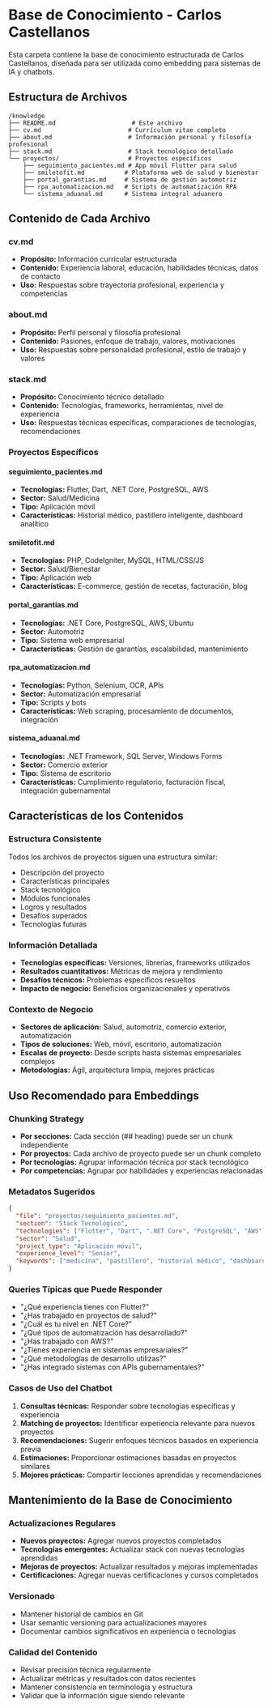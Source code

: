 # Base de Conocimiento - Carlos Castellanos

Esta carpeta contiene la base de conocimiento estructurada de Carlos Castellanos, diseñada para ser utilizada como embedding para sistemas de IA y chatbots.

## Estructura de Archivos

```
/knowledge
├── README.md                     # Este archivo
├── cv.md                        # Currículum vitae completo
├── about.md                     # Información personal y filosofía profesional
├── stack.md                     # Stack tecnológico detallado
└── proyectos/                   # Proyectos específicos
    ├── seguimiento_pacientes.md # App móvil Flutter para salud
    ├── smiletofit.md           # Plataforma web de salud y bienestar
    ├── portal_garantias.md     # Sistema de gestión automotriz
    ├── rpa_automatizacion.md   # Scripts de automatización RPA
    └── sistema_aduanal.md      # Sistema integral aduanero
```

## Contenido de Cada Archivo

### cv.md

- **Propósito:** Información curricular estructurada
- **Contenido:** Experiencia laboral, educación, habilidades técnicas, datos de contacto
- **Uso:** Respuestas sobre trayectoria profesional, experiencia y competencias

### about.md

- **Propósito:** Perfil personal y filosofía profesional
- **Contenido:** Pasiones, enfoque de trabajo, valores, motivaciones
- **Uso:** Respuestas sobre personalidad profesional, estilo de trabajo y valores

### stack.md

- **Propósito:** Conocimiento técnico detallado
- **Contenido:** Tecnologías, frameworks, herramientas, nivel de experiencia
- **Uso:** Respuestas técnicas específicas, comparaciones de tecnologías, recomendaciones

### Proyectos Específicos

#### seguimiento_pacientes.md

- **Tecnologías:** Flutter, Dart, .NET Core, PostgreSQL, AWS
- **Sector:** Salud/Medicina
- **Tipo:** Aplicación móvil
- **Características:** Historial médico, pastillero inteligente, dashboard analítico

#### smiletofit.md

- **Tecnologías:** PHP, CodeIgniter, MySQL, HTML/CSS/JS
- **Sector:** Salud/Bienestar
- **Tipo:** Aplicación web
- **Características:** E-commerce, gestión de recetas, facturación, blog

#### portal_garantias.md

- **Tecnologías:** .NET Core, PostgreSQL, AWS, Ubuntu
- **Sector:** Automotriz
- **Tipo:** Sistema web empresarial
- **Características:** Gestión de garantías, escalabilidad, mantenimiento

#### rpa_automatizacion.md

- **Tecnologías:** Python, Selenium, OCR, APIs
- **Sector:** Automatización empresarial
- **Tipo:** Scripts y bots
- **Características:** Web scraping, procesamiento de documentos, integración

#### sistema_aduanal.md

- **Tecnologías:** .NET Framework, SQL Server, Windows Forms
- **Sector:** Comercio exterior
- **Tipo:** Sistema de escritorio
- **Características:** Cumplimiento regulatorio, facturación fiscal, integración gubernamental

## Características de los Contenidos

### Estructura Consistente

Todos los archivos de proyectos siguen una estructura similar:

- Descripción del proyecto
- Características principales
- Stack tecnológico
- Módulos funcionales
- Logros y resultados
- Desafíos superados
- Tecnologías futuras

### Información Detallada

- **Tecnologías específicas:** Versiones, librerías, frameworks utilizados
- **Resultados cuantitativos:** Métricas de mejora y rendimiento
- **Desafíos técnicos:** Problemas específicos resueltos
- **Impacto de negocio:** Beneficios organizacionales y operativos

### Contexto de Negocio

- **Sectores de aplicación:** Salud, automotriz, comercio exterior, automatización
- **Tipos de soluciones:** Web, móvil, escritorio, automatización
- **Escalas de proyecto:** Desde scripts hasta sistemas empresariales complejos
- **Metodologías:** Ágil, arquitectura limpia, mejores prácticas

## Uso Recomendado para Embeddings

### Chunking Strategy

- **Por secciones:** Cada sección (## heading) puede ser un chunk independiente
- **Por proyectos:** Cada archivo de proyecto puede ser un chunk completo
- **Por tecnologías:** Agrupar información técnica por stack tecnológico
- **Por competencias:** Agrupar por habilidades y experiencias relacionadas

### Metadatos Sugeridos

```json
{
  "file": "proyectos/seguimiento_pacientes.md",
  "section": "Stack Tecnológico",
  "technologies": ["Flutter", "Dart", ".NET Core", "PostgreSQL", "AWS"],
  "sector": "Salud",
  "project_type": "Aplicación móvil",
  "experience_level": "Senior",
  "keywords": ["medicina", "pastillero", "historial médico", "dashboard"]
}
```

### Queries Típicas que Puede Responder

- "¿Qué experiencia tienes con Flutter?"
- "¿Has trabajado en proyectos de salud?"
- "¿Cuál es tu nivel en .NET Core?"
- "¿Qué tipos de automatización has desarrollado?"
- "¿Has trabajado con AWS?"
- "¿Tienes experiencia en sistemas empresariales?"
- "¿Qué metodologías de desarrollo utilizas?"
- "¿Has integrado sistemas con APIs gubernamentales?"

### Casos de Uso del Chatbot

1. **Consultas técnicas:** Responder sobre tecnologías específicas y experiencia
2. **Matching de proyectos:** Identificar experiencia relevante para nuevos proyectos
3. **Recomendaciones:** Sugerir enfoques técnicos basados en experiencia previa
4. **Estimaciones:** Proporcionar estimaciones basadas en proyectos similares
5. **Mejores prácticas:** Compartir lecciones aprendidas y recomendaciones

## Mantenimiento de la Base de Conocimiento

### Actualizaciones Regulares

- **Nuevos proyectos:** Agregar nuevos proyectos completados
- **Tecnologías emergentes:** Actualizar stack con nuevas tecnologías aprendidas
- **Mejoras de proyectos:** Actualizar resultados y mejoras implementadas
- **Certificaciones:** Agregar nuevas certificaciones y cursos completados

### Versionado

- Mantener historial de cambios en Git
- Usar semantic versioning para actualizaciones mayores
- Documentar cambios significativos en experiencia o tecnologías

### Calidad del Contenido

- Revisar precisión técnica regularmente
- Actualizar métricas y resultados con datos recientes
- Mantener consistencia en terminología y estructura
- Validar que la información sigue siendo relevante
